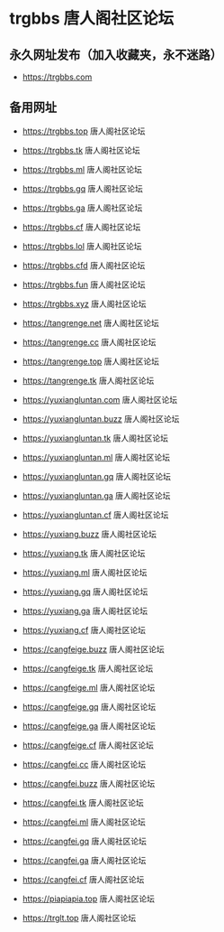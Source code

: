 # trgbbs 唐人阁社区论坛

## 永久网址发布（加入收藏夹，永不迷路）

- https://trgbbs.com 

## 备用网址

- https://trgbbs.top             唐人阁社区论坛

- https://trgbbs.tk              唐人阁社区论坛

- https://trgbbs.ml              唐人阁社区论坛

- https://trgbbs.gq              唐人阁社区论坛  

- https://trgbbs.ga              唐人阁社区论坛

- https://trgbbs.cf              唐人阁社区论坛

- https://trgbbs.lol             唐人阁社区论坛

- https://trgbbs.cfd             唐人阁社区论坛

- https://trgbbs.fun             唐人阁社区论坛

- https://trgbbs.xyz             唐人阁社区论坛

- https://tangrenge.net          唐人阁社区论坛

- https://tangrenge.cc           唐人阁社区论坛

- https://tangrenge.top          唐人阁社区论坛

- https://tangrenge.tk           唐人阁社区论坛

- https://yuxiangluntan.com      唐人阁社区论坛

- https://yuxiangluntan.buzz     唐人阁社区论坛

- https://yuxiangluntan.tk       唐人阁社区论坛

- https://yuxiangluntan.ml       唐人阁社区论坛

- https://yuxiangluntan.gq       唐人阁社区论坛

- https://yuxiangluntan.ga       唐人阁社区论坛

- https://yuxiangluntan.cf       唐人阁社区论坛

- https://yuxiang.buzz           唐人阁社区论坛

- https://yuxiang.tk             唐人阁社区论坛

- https://yuxiang.ml             唐人阁社区论坛

- https://yuxiang.gq             唐人阁社区论坛

- https://yuxiang.ga             唐人阁社区论坛

- https://yuxiang.cf             唐人阁社区论坛

- https://cangfeige.buzz         唐人阁社区论坛

- https://cangfeige.tk           唐人阁社区论坛

- https://cangfeige.ml           唐人阁社区论坛

- https://cangfeige.gq           唐人阁社区论坛

- https://cangfeige.ga           唐人阁社区论坛

- https://cangfeige.cf           唐人阁社区论坛

- https://cangfei.cc             唐人阁社区论坛

- https://cangfei.buzz           唐人阁社区论坛

- https://cangfei.tk             唐人阁社区论坛

- https://cangfei.ml             唐人阁社区论坛

- https://cangfei.gq             唐人阁社区论坛

- https://cangfei.ga             唐人阁社区论坛

- https://cangfei.cf             唐人阁社区论坛

- https://piapiapia.top          唐人阁社区论坛

- https://trglt.top              唐人阁社区论坛

